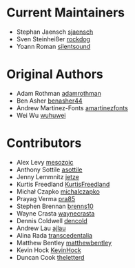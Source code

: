 # Current Maintainers
* Stephan Jaensch [sjaensch](https://github.com/sjaensch)
* Sven Steinheißer [rockdog](https://github.com/rockdog)
* Yoann Roman [silentsound](https://github.com/silentsound)

# Original Authors
* Adam Rothman [adamrothman](https://github.com/adamrothman)
* Ben Asher [benasher44](https://github.com/benasher44)
* Andrew Martinez-Fonts [amartinezfonts](https://github.com/amartinezfonts)
* Wei Wu [wuhuwei](https://github.com/wuhuwei)

# Contributors
* Alex Levy [mesozoic](https://github.com/mesozoic)
* Anthony Sottile [asottile](https://github.com/asottile)
* Jenny Lemmnitz [jetze](https://github.com/jetze)
* Kurtis Freedland [KurtisFreedland](https://github.com/KurtisFreedland)
* Michał Czapko [michalczapko](https://github.com/michalczapko)
* Prayag Verma [pra85](https://github.com/pra85)
* Stephen Brennan [brenns10](https://github.com/brenns10)
* Wayne Crasta [waynecrasta](https://github.com/waynecrasta)
* Dennis Coldwell [dencold](https://github.com/dencold)
* Andrew Lau [ajlau](https://github.com/ajlau)
* Alina Rada [transcedentalia](https://github.com/transcedentalia)
* Matthew Bentley [matthewbentley](https://github.com/matthewbentley)
* Kevin Hock [KevinHock](https://github.com/KevinHock)
* Duncan Cook [theletterd](https://github.com/theletterd)
